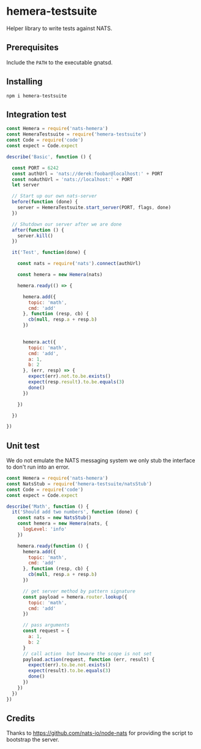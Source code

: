 # hemera-testsuite
Helper library to write tests against NATS.

## Prerequisites

Include the `PATH` to the executable gnatsd.

## Installing

```
npm i hemera-testsuite
```

## Integration test

```js
const Hemera = require('nats-hemera')
const HemeraTestsuite = require('hemera-testsuite')
const Code = require('code')
const expect = Code.expect

describe('Basic', function () {

  const PORT = 6242
  const authUrl = 'nats://derek:foobar@localhost:' + PORT
  const noAuthUrl = 'nats://localhost:' + PORT
  let server

  // Start up our own nats-server
  before(function (done) {
    server = HemeraTestsuite.start_server(PORT, flags, done)
  })

  // Shutdown our server after we are done
  after(function () {
    server.kill()
  })

  it('Test', function(done) {

    const nats = require('nats').connect(authUrl)

    const hemera = new Hemera(nats)

    hemera.ready(() => {

      hemera.add({
        topic: 'math',
        cmd: 'add'
      }, function (resp, cb) {
        cb(null, resp.a + resp.b)
      })

      
      hemera.act({
        topic: 'math',
        cmd: 'add',
        a: 1,
        b: 2
      }, (err, resp) => {
        expect(err).not.to.be.exists()
        expect(resp.result).to.be.equals(3)
        done()
      })

    })

  })

})
```

## Unit test

We do not emulate the NATS messaging system we only stub the interface to don't run into an error.

```js
const Hemera = require('nats-hemera')
const NatsStub = require('hemera-testsuite/natsStub')
const Code = require('code')
const expect = Code.expect

describe('Math', function () {
  it('Should add two numbers', function (done) {
    const nats = new NatsStub()
    const hemera = new Hemera(nats, {
      logLevel: 'info'
    })

    hemera.ready(function () {
      hemera.add({
        topic: 'math',
        cmd: 'add'
      }, function (resp, cb) {
        cb(null, resp.a + resp.b)
      })

      // get server method by pattern signature
      const payload = hemera.router.lookup({
        topic: 'math',
        cmd: 'add'
      })

      // pass arguments
      const request = {
        a: 1,
        b: 2
      }
      // call action  but beware the scope is not set
      payload.action(request, function (err, result) {
        expect(err).to.be.not.exists()
        expect(result).to.be.equals(3)
        done()
      })
    })
  })
})


```

## Credits
Thanks to https://github.com/nats-io/node-nats for providing the script to bootstrap the server.